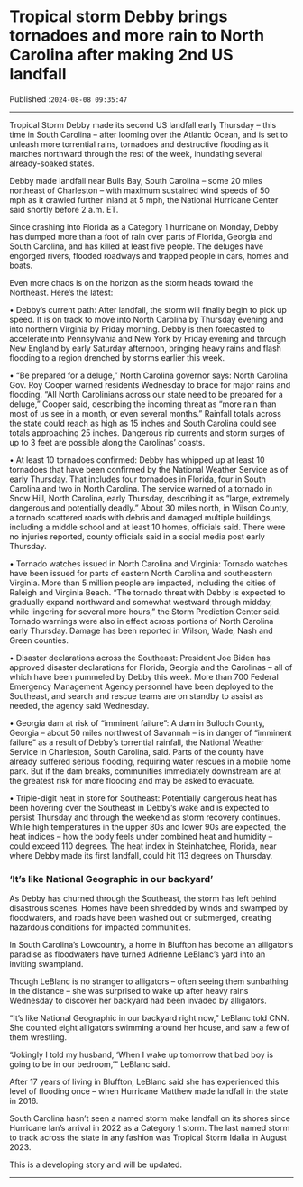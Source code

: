 # Tropical storm Debby brings tornadoes and more rain to North Carolina after making 2nd US landfall

Published :`2024-08-08 09:35:47`

---

Tropical Storm Debby made its second US landfall early Thursday – this time in South Carolina – after looming over the Atlantic Ocean, and is set to unleash more torrential rains, tornadoes and destructive flooding as it marches northward through the rest of the week, inundating several already-soaked states.

Debby made landfall near Bulls Bay, South Carolina – some 20 miles northeast of Charleston – with maximum sustained wind speeds of 50 mph as it crawled further inland at 5 mph, the National Hurricane Center said shortly before 2 a.m. ET.

Since crashing into Florida as a Category 1 hurricane on Monday, Debby has dumped more than a foot of rain over parts of Florida, Georgia and South Carolina, and has killed at least five people. The deluges have engorged rivers, flooded roadways and trapped people in cars, homes and boats.

Even more chaos is on the horizon as the storm heads toward the Northeast. Here’s the latest:

• Debby’s current path: After landfall, the storm will finally begin to pick up speed. It is on track to move into North Carolina by Thursday evening and into northern Virginia by Friday morning. Debby is then forecasted to accelerate into Pennsylvania and New York by Friday evening and through New England by early Saturday afternoon, bringing heavy rains and flash flooding to a region drenched by storms earlier this week.

• “Be prepared for a deluge,” North Carolina governor says: North Carolina Gov. Roy Cooper warned residents Wednesday to brace for major rains and flooding. “All North Carolinians across our state need to be prepared for a deluge,” Cooper said, describing the incoming threat as “more rain than most of us see in a month, or even several months.” Rainfall totals across the state could reach as high as 15 inches and South Carolina could see totals approaching 25 inches. Dangerous rip currents and storm surges of up to 3 feet are possible along the Carolinas’ coasts.

• At least 10 tornadoes confirmed: Debby has whipped up at least 10 tornadoes that have been confirmed by the National Weather Service as of early Thursday. That includes four tornadoes in Florida, four in South Carolina and two in North Carolina. The service warned of a tornado in Snow Hill, North Carolina, early Thursday, describing it as “large, extremely dangerous and potentially deadly.” About 30 miles north, in Wilson County, a tornado scattered roads with debris and damaged multiple buildings, including a middle school and at least 10 homes, officials said. There were no injuries reported, county officials said in a social media post early Thursday.

• Tornado watches issued in North Carolina and Virginia: Tornado watches have been issued for parts of eastern North Carolina and southeastern Virginia. More than 5 million people are impacted, including the cities of Raleigh and Virginia Beach. “The tornado threat with Debby is expected to gradually expand northward and somewhat westward through midday, while lingering for several more hours,” the Storm Prediction Center said. Tornado warnings were also in effect across portions of North Carolina early Thursday. Damage has been reported in Wilson, Wade, Nash and Green counties.

• Disaster declarations across the Southeast: President Joe Biden has approved disaster declarations for Florida, Georgia and the Carolinas – all of which have been pummeled by Debby this week. More than 700 Federal Emergency Management Agency personnel have been deployed to the Southeast, and search and rescue teams are on standby to assist as needed, the agency said Wednesday.

• Georgia dam at risk of “imminent failure”: A dam in Bulloch County, Georgia – about 50 miles northwest of Savannah – is in danger of “imminent failure” as a result of Debby’s torrential rainfall, the National Weather Service in Charleston, South Carolina, said. Parts of the county have already suffered serious flooding, requiring water rescues in a mobile home park. But if the dam breaks, communities immediately downstream are at the greatest risk for more flooding and may be asked to evacuate.

• Triple-digit heat in store for Southeast: Potentially dangerous heat has been hovering over the Southeast in Debby’s wake and is expected to persist Thursday and through the weekend as storm recovery continues. While high temperatures in the upper 80s and lower 90s are expected, the heat indices – how the body feels under combined heat and humidity – could exceed 110 degrees. The heat index in Steinhatchee, Florida, near where Debby made its first landfall, could hit 113 degrees on Thursday.

### ‘It’s like National Geographic in our backyard’

As Debby has churned through the Southeast, the storm has left behind disastrous scenes. Homes have been shredded by winds and swamped by floodwaters, and roads have been washed out or submerged, creating hazardous conditions for impacted communities.

In South Carolina’s Lowcountry, a home in Bluffton has become an alligator’s paradise as floodwaters have turned Adrienne LeBlanc’s yard into an inviting swampland.

Though LeBlanc is no stranger to alligators – often seeing them sunbathing in the distance – she was surprised to wake up after heavy rains Wednesday to discover her backyard had been invaded by alligators.

“It’s like National Geographic in our backyard right now,” LeBlanc told CNN. She counted eight alligators swimming around her house, and saw a few of them wrestling.

“Jokingly I told my husband, ‘When I wake up tomorrow that bad boy is going to be in our bedroom,’” LeBlanc said.

After 17 years of living in Bluffton, LeBlanc said she has experienced this level of flooding once – when Hurricane Matthew made landfall in the state in 2016.

South Carolina hasn’t seen a named storm make landfall on its shores since Hurricane Ian’s arrival in 2022 as a Category 1 storm. The last named storm to track across the state in any fashion was Tropical Storm Idalia in August 2023.

This is a developing story and will be updated.

---

